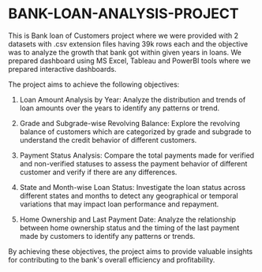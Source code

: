 # BANK-LOAN-ANALYSIS-PROJECT
This is Bank loan of Customers project where we were provided with 2 datasets with .csv extension files having 39k rows each and the objective was to analyze the growth that bank got within given years in loans. We prepared dashboard using MS Excel, Tableau and PowerBI tools where we prepared interactive dashboards.

The project aims to achieve the following objectives:

1. Loan Amount Analysis by Year: Analyze the distribution and trends of loan amounts over the years to identify any patterns or trend.

2. Grade and Subgrade-wise Revolving Balance: Explore the revolving balance of customers which are categorized by grade and subgrade to understand the credit behavior of different customers.

3. Payment Status Analysis: Compare the total payments made for verified and non-verified statuses to assess the payment behavior of different customer and verify if there are any differences.

4. State and Month-wise Loan Status: Investigate the loan status across different states and months to detect any geographical or temporal variations that may impact loan performance and repayment.

5. Home Ownership and Last Payment Date: Analyze the relationship between home ownership status and the timing of the last payment made by customers to identify any patterns or trends.

By achieving these objectives, the project aims to provide valuable insights for contributing to the bank's overall efficiency and profitability.
